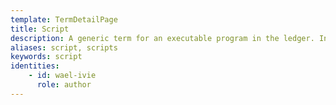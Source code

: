 ```yaml
---
template: TermDetailPage
title: Script
description: A generic term for an executable program in the ledger. In the Cardano blockchain, these are written in Plutus Core.
aliases: script, scripts
keywords: script
identities: 
    - id: wael-ivie
      role: author
---
```

##
